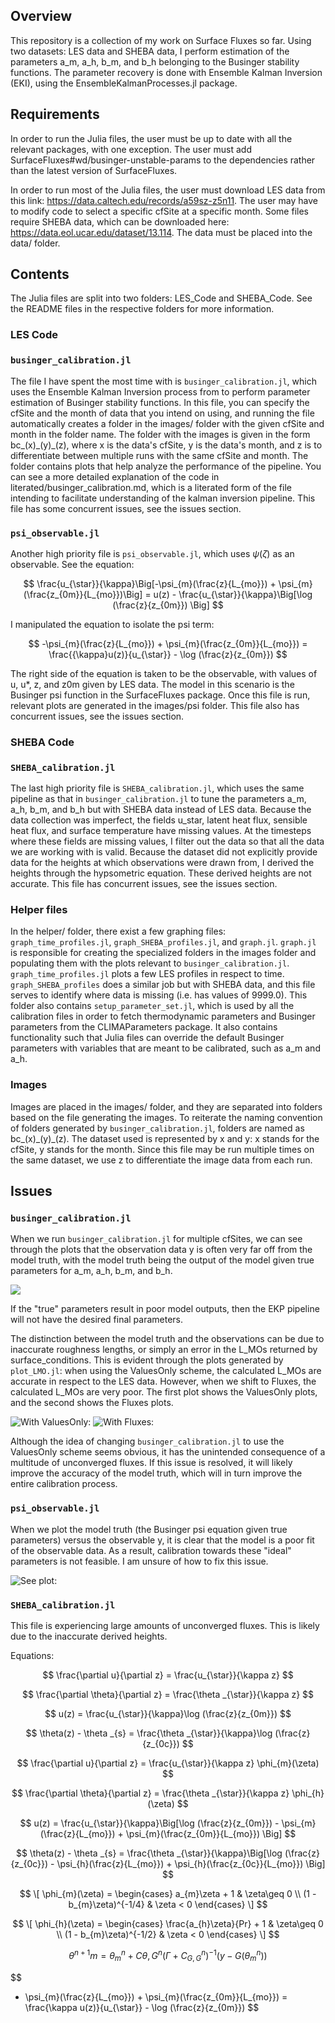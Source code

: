 ## Overview
This repository is a collection of my work on Surface Fluxes so far. Using two datasets: LES data and SHEBA data, I perform estimation of the parameters a_m, a_h, b_m, and b_h belonging to the Businger stability functions. The parameter recovery is done with Ensemble Kalman Inversion (EKI), using the EnsembleKalmanProcesses.jl package. 

## Requirements
In order to run the Julia files, the user must be up to date with all the relevant packages, with one exception. The user must add SurfaceFluxes#wd/businger-unstable-params to the dependencies rather than the latest version of SurfaceFluxes.

In order to run most of the Julia files, the user must download LES data from this link: https://data.caltech.edu/records/a59sz-z5n11. The user may have to modify code to select a specific cfSite at a specific month. Some files require SHEBA data, which can be downloaded here: https://data.eol.ucar.edu/dataset/13.114. The data must be placed into the data/ folder.

## Contents
The Julia files are split into two folders: LES_Code and SHEBA_Code. See the README files in the respective folders for more information. 

### LES Code

### `businger_calibration.jl`
The file I have spent the most time with is `businger_calibration.jl`, which uses the Ensemble Kalman Inversion process from to perform parameter estimation of Businger stability functions. In this file, you can specify the cfSite and the month of data that you intend on using, and running the file automatically creates a folder in the images/ folder with the given cfSite and month in the folder name. The folder with the images is given in the form bc\_(x)\_(y)\_(z), where x is the data's cfSite, y is the data's month, and z is to differentiate between multiple runs with the same cfSite and month. The folder contains plots that help analyze the performance of the pipeline. You can see a more detailed explanation of the code in literated/businger_calibration.md, which is a literated form of the file intending to facilitate understanding of the kalman inversion pipeline. This file has some concurrent issues, see the issues section.

### `psi_observable.jl`
Another high priority file is `psi_observable.jl`, which uses $\psi(\zeta)$ as an observable. See the equation:

$$
\frac{u_{\star}}{\kappa}\Big[-\psi_{m}(\frac{z}{L_{mo}}) + \psi_{m}(\frac{z_{0m}}{L_{mo}})\Big]  = u(z) - \frac{u_{\star}}{\kappa}\Big[\log (\frac{z}{z_{0m}}) \Big]
$$

I manipulated the equation to isolate the psi term:

$$
-\psi_{m}(\frac{z}{L_{mo}}) + \psi_{m}(\frac{z_{0m}}{L_{mo}}) = \frac{{\kappa}u(z)}{u_{\star}} - \log (\frac{z}{z_{0m}})
$$

The right side of the equation is taken to be the observable, with values of u, u*, z, and z0m given by LES data. The model in this scenario is the Businger psi function in the SurfaceFluxes package. Once this file is run, relevant plots are generated in the images/psi folder. This file also has concurrent issues, see the issues section.

### SHEBA Code

### `SHEBA_calibration.jl`
The last high priority file is `SHEBA_calibration.jl`, which uses the same pipeline as that in `businger_calibration.jl` to tune the parameters a\_m, a\_h, b\_m, and b\_h but with SHEBA data instead of LES data. Because the data collection was imperfect, the fields u_star, latent heat flux, sensible heat flux, and surface temperature have missing values. At the timesteps where these fields are missing values, I filter out the data so that all the data we are working with is valid. Because the dataset did not explicitly provide data for the heights at which observations were drawn from, I derived the heights through the hypsometric equation. These derived heights are not accurate. This file has concurrent issues, see the issues section.

### Helper files
In the helper/ folder, there exist a few graphing files: `graph_time_profiles.jl`, `graph_SHEBA_profiles.jl`, and `graph.jl`. `graph.jl` is responsible for creating the specialized folders in the images folder and populating them with the plots relevant to `businger_calibration.jl`. `graph_time_profiles.jl` plots a few LES profiles in respect to time. `graph_SHEBA_profiles` does a similar job but with SHEBA data, and this file serves to identify where data is missing (i.e. has values of 9999.0). This folder also contains `setup_parameter_set.jl`, which is used by all the calibration files in order to fetch thermodynamic parameters and Businger parameters from the CLIMAParameters package. It also contains functionality such that Julia files can override the default Businger parameters with variables that are meant to be calibrated, such as a\_m and a\_h. 

### Images
Images are placed in the images/ folder, and they are separated into folders based on the file generating the images. To reiterate the naming convention of folders generated by `businger_calibration.jl`, folders are named as bc\_(x)\_(y)\_(z). The dataset used is represented by x and y: x stands for the cfSite, y stands for the month. Since this file may be run multiple times on the same dataset, we use z to differentiate the image data from each run.

## Issues
### `businger_calibration.jl`
When we run `businger_calibration.jl` for multiple cfSites, we can see through the plots that the observation data y is often very far off from the model truth, with the model truth being the output of the model given true parameters for a\_m, a\_h, b\_m, and b\_h. 

![](assets/good_model_and_y.png)

If the "true" parameters result in poor model outputs, then the EKP pipeline will not have the desired final parameters.

The distinction between the model truth and the observations can be due to inaccurate roughness lengths, or simply an error in the L_MOs returned by surface_conditions. This is evident through the plots generated by `plot_LMO.jl`: when using the ValuesOnly scheme, the calculated L_MOs are accurate in respect to the LES data. However, when we shift to Fluxes, the calculated L_MOs are very poor. The first plot shows the ValuesOnly plots, and the second shows the Fluxes plots.

![With ValuesOnly: ](assets/values_only_1.png)
![With Fluxes:](assets/fluxes_1.png)

Although the idea of changing `businger_calibration.jl` to use the ValuesOnly scheme seems obvious, it has the unintended consequence of a multitude of unconverged fluxes. If this issue is resolved, it will likely improve the accuracy of the model truth, which will in turn improve the entire calibration process.

### `psi_observable.jl`
When we plot the model truth (the Businger psi equation given true parameters) versus the observable y, it is clear that the model is a poor fit of the observable data. As a result, calibration towards these "ideal" parameters is not feasible. I am unsure of how to fix this issue.

![See plot: ](assets/y_versus_model_truth.png)

### `SHEBA_calibration.jl`
This file is experiencing large amounts of unconverged fluxes. This is likely due to the inaccurate derived heights.


Equations:

$$
\frac{\partial u}{\partial z} = \frac{u_{\star}}{\kappa z}
$$

$$
\frac{\partial \theta}{\partial z} = \frac{\theta _{\star}}{\kappa z}
$$

$$
u(z) = \frac{u_{\star}}{\kappa}\log (\frac{z}{z_{0m}})
$$

$$
\theta(z) - \theta _{s} = \frac{\theta _{\star}}{\kappa}\log (\frac{z}{z_{0c}})
$$

$$
\frac{\partial u}{\partial z} = \frac{u_{\star}}{\kappa z} \phi_{m}(\zeta)
$$

$$
\frac{\partial \theta}{\partial z} = \frac{\theta _{\star}}{\kappa z} \phi_{h}(\zeta)
$$


$$
u(z) = \frac{u_{\star}}{\kappa}\Big[\log (\frac{z}{z_{0m}}) - \psi_{m}(\frac{z}{L_{mo}}) + \psi_{m}(\frac{z_{0m}}{L_{mo}}) \Big]
$$

$$
\theta(z) - \theta _{s} = \frac{\theta _{\star}}{\kappa}\Big[\log (\frac{z}{z_{0c}}) - \psi_{h}(\frac{z}{L_{mo}}) + \psi_{h}(\frac{z_{0c}}{L_{mo}}) \Big]
$$

$$
\[ \phi_{m}(\zeta) = \begin{cases} 
      a_{m}\zeta + 1 & \zeta\geq 0 \\
      (1 - b_{m}\zeta)^{-1/4} & \zeta < 0
   \end{cases}
\]
$$

$$
\[ \phi_{h}(\zeta) = \begin{cases} 
      \frac{a_{h}\zeta}{Pr} + 1 & \zeta\geq 0 \\
      (1 - b_{m}\zeta)^{-1/2} & \zeta < 0
   \end{cases}
\]
$$

$$ \theta^{n+1}m =\theta_m^n + C{\theta,G}^n(\Gamma + C^n_{G,G})^{-1}(y-G(\theta_m^n)) $$

$$
 - \psi_{m}(\frac{z}{L_{mo}}) + \psi_{m}(\frac{z_{0m}}{L_{mo}}) = \frac{\kappa u(z)}{u_{\star}} - \log (\frac{z}{z_{0m}})
$$